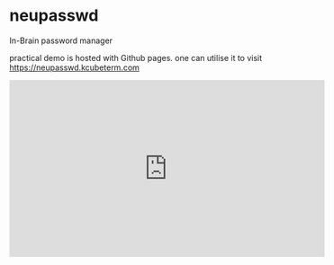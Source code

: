 # neupasswd
In-Brain password manager

practical demo is hosted with Github pages. one can utilise it to visit https://neupasswd.kcubeterm.com

<iframe width="560" height="315" src="https://www.youtube.com/embed/SZElSvxdaDs?start=5" title="YouTube video player" frameborder="0" allow="accelerometer; autoplay; clipboard-write; encrypted-media; gyroscope; picture-in-picture" allowfullscreen></iframe>
